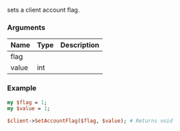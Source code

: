 sets a client account flag.
### Arguments
**Name**|**Type**|**Description**
:---|:---|:---
flag||
value|int|

### Example

```perl
my $flag = 1;
my $value = 1;

$client->SetAccountFlag($flag, $value); # Returns void
```